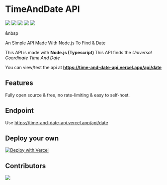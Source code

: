 # TimeAndDate API
![](https://img.shields.io/github/license/Nisarga-Developer/TimeAndDate-api)
![](https://img.shields.io/badge/Maintained-Yes-Blue)
![](https://img.shields.io/github/forks/Nisarga-Developer/TimeAndDate-api)
![](https://img.shields.io/github/stars/Nisarga-Developer/TimeAndDate-api)
![](https://img.shields.io/github/last-commit/Nisarga-Developer/TimeAndDate-api)

&nbsp

An Simple API Made With Node.js To Find &amp; Date

This API is made with <b> Node.js (Typescript) </b>
This API finds the <em> Universal Coordinate Time And Date </em>

You can view/test the api at 
<b> https://time-and-date-api.vercel.app/api/date </b>

## Features
Fully open source & free, no rate-limiting & easy to self-host.


## Endpoint
Use https://time-and-date-api.vercel.app/api/date


## Deploy your own 
[![Deploy with Vercel](https://vercel.com/button)](https://vercel.com/new/clone?repository-url=https://github.com/Nisarga-Developer/TimeAndDate-API/)

## Contributors

<a href="https://github.com/Nisarga-developer/TimeandDate-API">
  <img src="https://contrib.rocks/image?repo=nisarga-developer/timeanddate-api" />
</a>
